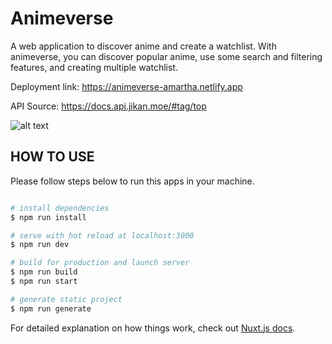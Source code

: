 # Animeverse
A web application to discover anime and create a watchlist. With animeverse, you can discover popular anime, use some search and filtering features, and creating multiple watchlist.

Deployment link:
https://animeverse-amartha.netlify.app

API Source:
https://docs.api.jikan.moe/#tag/top

![alt text](https://brahmaptr.com/readme/1.png)

## HOW TO USE
Please follow steps below to run this apps in your machine.

``` bash

# install dependencies
$ npm run install

# serve with hot reload at localhost:3000
$ npm run dev

# build for production and launch server
$ npm run build
$ npm run start

# generate static project
$ npm run generate
```

For detailed explanation on how things work, check out [Nuxt.js docs](https://nuxtjs.org).
